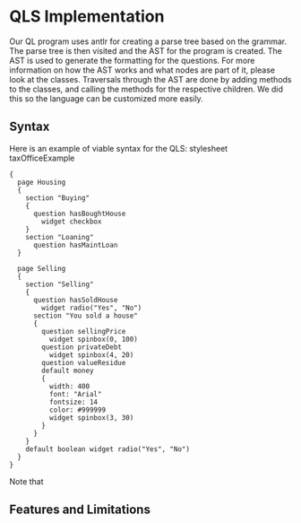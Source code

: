 # QLS Implementation
Our QL program uses antlr for creating a parse tree based on the grammar. The parse tree is then visited and the AST for the program is created.
The AST is used to generate the formatting for the questions. For more information on how the AST works and what nodes are part of it, please look at the classes. Traversals through the AST are done by adding methods to the classes, and calling the methods for the respective children. We did this so the language can be customized more easily.

## Syntax
Here is an example of viable syntax for the QLS:
stylesheet taxOfficeExample
```
{
  page Housing
  {
    section "Buying"
    {
      question hasBoughtHouse  
        widget checkbox 
    }
    section "Loaning"  
      question hasMaintLoan
  }

  page Selling
  { 
    section "Selling"
    {
      question hasSoldHouse
        widget radio("Yes", "No") 
      section "You sold a house"
      {
        question sellingPrice
          widget spinbox(0, 100)
        question privateDebt
          widget spinbox(4, 20)
        question valueResidue
        default money
        {
          width: 400
          font: "Arial" 
          fontsize: 14
          color: #999999
          widget spinbox(3, 30)
        }        
      }
    }
    default boolean widget radio("Yes", "No")
  }  
}
```
Note that 

## Features and Limitations
